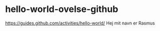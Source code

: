 # hello-world-ovelse-github
https://guides.github.com/activities/hello-world/
Hej mit navn er Rasmus
